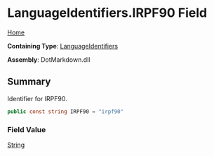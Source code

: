# LanguageIdentifiers\.IRPF90 Field

[Home](../../../README.md)

**Containing Type**: [LanguageIdentifiers](../README.md)

**Assembly**: DotMarkdown\.dll

## Summary

Identifier for IRPF90\.

```csharp
public const string IRPF90 = "irpf90"
```

### Field Value

[String](https://docs.microsoft.com/en-us/dotnet/api/system.string)

